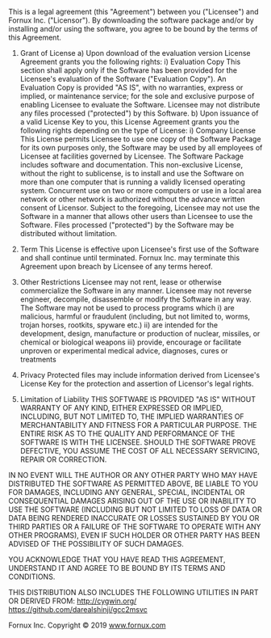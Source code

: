 This is a legal agreement (this "Agreement") between you ("Licensee") and Fornux Inc. ("Licensor"). By downloading the software package and/or by installing and/or using the software, you agree to be bound by the terms of this Agreement.

1. Grant of License
a) Upon download of the evaluation version License Agreement grants you the following rights:
i) Evaluation Copy
This section shall apply only if the Software has been provided for the Licensee's evaluation of the Software ("Evaluation Copy"). An Evaluation Copy is provided "AS IS", with no warranties, express or implied, or maintenance service; for the sole and exclusive purpose of enabling Licensee to evaluate the Software. Licensee may not distribute any files processed ("protected") by this Software.
b) Upon issuance of a valid License Key to you, this License Agreement grants you the following rights depending on the type of License:
i) Company License
This License permits Licensee to use one copy of the Software Package for its own purposes only, the Software may be used by all employees of Licensee at facilities governed by Licensee. The Software Package includes software and documentation. This non-exclusive License, without the right to sublicense, is to install and use the Software on more than one computer that is running a validly licensed operating system. Concurrent use on two or more computers or use in a local area network or other network is authorized without the advance written consent of Licensor. Subject to the foregoing, Licensee may not use the Software in a manner that allows other users than Licensee to use the Software. Files processed ("protected") by the Software may be distributed without limitation.

2. Term
This License is effective upon Licensee's first use of the Software and shall continue until terminated. Fornux Inc. may terminate this Agreement upon breach by Licensee of any terms hereof.

3. Other Restrictions
Licensee may not rent, lease or otherwise commercialize the Software in any manner. Licensee may not reverse engineer, decompile, disassemble or modify the Software in any way.
The Software may not be used to process programs which
i) are malicious, harmful or fraudulent (including, but not limited to, worms, trojan horses, rootkits, spyware etc.)
ii) are intended for the development, design, manufacture or production of nuclear, missiles, or chemical or biological weapons
iii) provide, encourage or facilitate unproven or experimental medical advice, diagnoses, cures or treatments

4. Privacy
Protected files may include information derived from Licensee's License Key for the protection and assertion of Licensor's legal rights.

5. Limitation of Liability
THIS SOFTWARE IS PROVIDED "AS IS" WITHOUT WARRANTY OF ANY KIND, EITHER EXPRESSED OR IMPLIED, INCLUDING, BUT NOT LIMITED TO, THE IMPLIED WARRANTIES OF MERCHANTABILITY AND FITNESS FOR A PARTICULAR PURPOSE. THE ENTIRE RISK AS TO THE QUALITY AND PERFORMANCE OF THE SOFTWARE IS WITH THE LICENSEE. SHOULD THE SOFTWARE PROVE DEFECTIVE, YOU ASSUME THE COST OF ALL NECESSARY SERVICING, REPAIR OR CORRECTION.

IN NO EVENT WILL THE AUTHOR OR ANY OTHER PARTY WHO MAY HAVE DISTRIBUTED THE SOFTWARE AS PERMITTED ABOVE, BE LIABLE TO YOU FOR DAMAGES, INCLUDING ANY GENERAL, SPECIAL, INCIDENTAL OR CONSEQUENTIAL DAMAGES ARISING OUT OF THE USE OR INABILITY TO USE THE SOFTWARE (INCLUDING BUT NOT LIMITED TO LOSS OF DATA OR DATA BEING RENDERED INACCURATE OR LOSSES SUSTAINED BY YOU OR THIRD PARTIES OR A FAILURE OF THE SOFTWARE TO OPERATE WITH ANY OTHER PROGRAMS), EVEN IF SUCH HOLDER OR OTHER PARTY HAS BEEN ADVISED OF THE POSSIBILITY OF SUCH DAMAGES.


YOU ACKNOWLEDGE THAT YOU HAVE READ THIS AGREEMENT, UNDERSTAND IT AND AGREE TO BE BOUND BY ITS TERMS AND CONDITIONS.

THIS DISTRIBUTION ALSO INCLUDES THE FOLLOWING UTILITIES IN PART OR DERIVED FROM:
http://cygwin.org/
https://github.com/darealshinji/gcc2msvc


Fornux Inc.
Copyright © 2019
www.fornux.com
